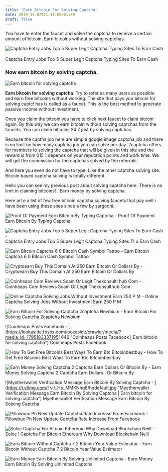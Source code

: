 ```yaml
---
title: 'Earn Bitcoin For Solving Captcha'
date: 2019-11-02T21:11:00+01:00
draft: false
---
```


You have to enter the faucet and solve the captcha to receive a certain amount of bitcoin. Earn bitcoins without solving captchas.

![Captcha Entry Jobs Top 5 Super Legit Captcha Typing Sites To Earn Cash - ](https://i1.wp.com/livemoneyonline.com/wp-content/uploads/2018/02/Make-money-solving-captcha.jpg?resize=678%2C381&ssl=1 "Captcha Entry Jobs Top 5 Super Legit Captcha Typing Sites To Earn Cash | Earn bitcoin for solving captcha") Captcha Entry Jobs Top 5 Super Legit Captcha Typing Sites To Earn Cash

### Now earn bitcoin by solving captcha.

![Earn bitcoin for solving captcha](http://i66.tinypic.com/2s1wuvt.png "Earn bitcoin for solving captcha")

**Earn bitcoin for solving captcha**. Try to refer as many users as possible and earn free bitcoins without working. The site that pays you bitcoin for solving captc! has is called as a faucet. This is the best method to generate passive income without investment.

Once you claim the bitcoin you have to click next faucet to claim bitcoin again. By this way we can earn bitcoin without solving captchas from the faucets. You can claim bitcoins 24 7 just by solving captchas.

Because the captha job here are simple google image captcha job and there is no limit on how many captcha job you can solve per day. 2captcha offers for members to solving the captcha that will be given in this site and the reward is from 015 1 depends on your reputation points and work time. We will get the commission for the captchas solved by the referrals.

And here you even do not have to type. Like the other captcha solving site. Bitcoin based captcha solving is totally different.

Hello you can see my previous post about solving captcha here. There is no limit in claiming bitcoins! . Earn money by solving captcha.

Here ar! e a list of few free bitcoin captcha solving faucets that pay well i have been using these sites since a few by sargodhi.

![Proof Of Payment Earn Bitcoin By Typing Captcha - ](https://4.bp.blogspot.com/-srJPpSljDMU/WWQvNSZC3fI/AAAAAAAANxE/-pZitJeLnx48IN0M9DhQf9XXPmMx4eu9QCEwYBhgL/s1600/Screenshot_20170711-064120.png "Proof Of Payment Earn Bitcoin By Typing Captcha | Earn bitcoin for solving captcha") Proof Of Payment Earn Bitcoin By Typing Captcha

![Captcha Entry Jobs Top 5 Super Legit Captcha Typing Sites To Earn Cash - ](https://i1.wp.com/livemoneyonline.com/wp-content/uploads/2018/02/get-paid.com-captcha-entry-jobs.png?resize=970%2C786&ssl=1 "Captcha Entry Jobs Top 5 Super Legit Captcha Typing Sites To Earn Cash | Earn bitcoin for solving captcha") Captcha Entry Jobs Top 5 Super Legit Captcha Typing Sites T! o Earn Cash

![Earn Bitcoin Captcha 6 0 Bitcoin Cash Symbol Tattoo - ](https://moneywika.com/wp-content/uploads/2017/09/bitcoin-earning-websites-payment-proofs.png "Earn Bitcoin Captcha 6 0 Bitcoin Cash Symbol Tattoo | Earn bitcoin for solving captcha") Earn Bitcoin Captcha 6 0 Bitcoin Cash Symbol Tattoo

![Cryptoearn Buy This Domain At 250 Earn Bitcoin Or Dollars By - ](https://3.bp.blogspot.com/-u_IRPktnXEs/W7HqKoq-WtI/AAAAAAAAADw/2469_uOo-V4lSYD4A2KaEHga8h87e6p5wCLcBGAs/s1600/tempsnip.png "Cryptoearn Buy This Domain At 250 Earn Bitcoin Or Dollars By | Earn bitcoin for solving captcha") Cryptoearn Buy This Domain At 250 Earn Bitcoin Or Dollars By

![Coinheaps Com Reviews Scam Or Legit Thekonsult!   hub Com - ](https://res.cloudinary.com/dwhoj4km6/image/upload/c_scale,e_grayscale,h_300,w_720/v1547790562/How_to_earn_free_Bitcoin_on_coinheaps_dualhw.png "Coinheaps Com Reviews Scam Or Legit Thekonsulthub Com | Earn bitcoin for solving captcha") Coinheaps Com Reviews Scam Or Legit Thekonsulthub Com

![Online Captcha Solving Jobs Without Investment Earn 250 P M - ](https://moneywika.com/wp-content/uploads/2017/08/online-captcha-solving-jobs.png "Online Captcha Solving Jobs Without Investment Earn 250 P M | Earn bitcoin for solving captcha") Online Captcha Solving Jobs Without Investment Earn 250 P M

![Earn Bitcoin For Solving Captcha 2captcha Newbium - ](https://d1ueyc5nx1it61.cloudfront.net/ecdcc05816209031813.JPG "Earn Bitcoin For Solving Captcha 2captcha Newbium | Earn bitcoin for solving captcha") Earn Bitcoin For Solving Captcha 2captcha Newbium

![Coinheaps Posts Facebook - ](https://lookaside.fbsbx.com/lookaside/crawler/media/?media_id=1795183337195!   646 "Coinheaps Posts Facebook | Earn bitcoin for solving captcha") Coinheaps Posts Facebook

![How To Get Free Bitcoins Best Ways To Earn Btc Bitcoinbestbuy - ](https://bitcoinbestbuy.com/wp-content/uploads/2018/06/earn-btc-by-solving-captcha.jpg "How To Get Free Bitcoins Best Ways To Earn Btc Bitcoinbestbuy | Earn bitcoin for solving captcha") How To Get Free Bitcoins Best Ways To Earn Btc Bitcoinbestbuy

![Earn Money Solving Captcha 2 Captcha Earn Dollars Or Bitcoin By - ](https://3.bp.blogspot.com/-P-aDksKfMIk/WR0xiDFYPGI/AAAAAAAAAFk/UtJqMQnS6wEQFFJ7xpHPTAE_D-9nRAhuQCLcB/s1600/Screenshot_20170518-105722-01.jpeg "Earn Money Solving Captcha 2 Captcha Earn Dollars Or Bitcoin By | Earn bitcoin for solving captcha") Earn Money Solving Captcha 2 Captcha Earn Dollars ! Or Bitcoin By

![Myetherwallet Verification Message Earn Bitcoin By Solving Captcha - ](https://i.ytimg.com/!   vi/_Hp_MMKNhq8/hqdefault.jpg "Myetherwallet Verification Message Earn Bitcoin By Solving Captcha | Earn bitcoin for solving captcha") Myetherwallet Verification Message Earn Bitcoin By Solving Captcha

![Pillowbux Ph New Update Captcha Rate Increase From Facebook - ](https://lookaside.fbsbx.com/lookaside/crawler/media/?media_id=331927757720194 "Pillowbux Ph New Update Captcha Rate Increase From Facebook | Earn bitcoin for solving captcha") Pillowbux Ph New Update Captcha Rate Increase From Facebook

![Solve Captcha For Bitcoin Ethereum Why Download Blockchain Neill - ](http://ultraimg.com/images/2017/07/26/GFq8.png "Solve Captcha For Bitcoin Ethereum Why Download Blockchain Neill | Earn bitcoin for solving captcha") Solve ! Captcha For Bitcoin Ethereum Why Download Blockchain Neill

![Earn Bitcoin Without Captcha 7 2 Bitcoin Year Value Estimator - ](https://i.ytimg.com/vi/7G71kRyn6gU/maxresdefault.jpg "Earn Bitcoin Without Captcha 7 2 Bitcoin Year Value Estimator | Earn bitcoin for solving captcha") Earn Bitcoin Without Captcha 7 2 Bitcoin Year Value Estimator

![Earn Money Earn Bitcoin By Solving Unlimited Captcha - ](https://4.bp.blogspot.com/-ZsRLDayxSGo/WR-2RpL0sQI/AAAAAAAABSc/um1K_u9KoKcjFxa51hKegimdXND2nTpGwCLcB/s640/bitcoin%2Bcaptcha%2Bjob.png "Earn Money Earn Bitcoin By Solving Unlimited Captcha | Earn bitcoin for solving captcha") Earn Money Earn Bitcoin By Solving Unlimited Captcha